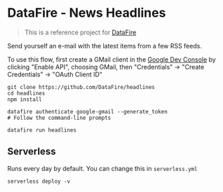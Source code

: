 # DataFire - News Headlines
> This is a reference project for [DataFire](https://github.com/DataFire/DataFire)

Send yourself an e-mail with the latest items from a few RSS feeds.

To use this flow, first create a GMail client in the
[Google Dev Console](https://console.developers.google.com)
by clicking "Enable API", choosing GMail, then "Credentials" -> "Create Credentials" -> "OAuth Client ID"

```
git clone https://github.com/DataFire/headlines
cd headlines
npm install

datafire authenticate google-gmail --generate_token
# Follow the command-line prompts

datafire run headlines
```

## Serverless
Runs every day by default. You can change this in `serverless.yml`

```
serverless deploy -v
```
